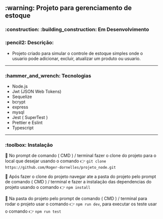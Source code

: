 
<h2> :warning: Projeto para gerenciamento de estoque</h2>

<h3> :construction: :building_construction: Em Desenvolvimento </h3>

<h3> :pencil2: Descrição:</h3>

- Projeto criado para simular o controle de estoque simples onde o usuario pode adicionar, excluir, atualizar um produto ou usuario.
<hr></hr>

<h3> :hammer_and_wrench: Tecnologias</h3>

- Node.js
- Jwt (JSON Web Tokens)
- Sequelize
- bcrypt
- express
- mysql
- Jest ( SuperTest )
- Prettier e Eslint
- Typescript

<hr></hr>

<h3> :toolbox: Instalação </h3>

:wrench: No prompt de comando ( CMD ) / terminal fazer o clone do projeto para o local que desejar usando o comando  :point_right: `git clone https://github.com/Roger-dornelles/projeto_node.git ` 

:wrench: Após fazer o clone do projeto navegar ate a pasta do projeto pelo prompt de comando ( CMD ) / terminal e fazer a instalação das dependencias do projeto usando o comando :point_right: `npm install`

:wrench: Na pasta do projeto pelo prompt de comando ( CMD ) / terminal para rodar o projeto usar o comando :point_right: `npm run dev`,
para executar os teste usar o comando :point_right: `npm run test`
